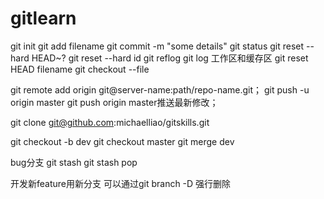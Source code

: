 # gitlearn
git init
git add filename
git commit -m "some details"
git status
git reset --hard HEAD~?
git reset --hard id 
git reflog
git log
工作区和缓存区
git reset HEAD filename
git checkout --file

git remote add origin git@server-name:path/repo-name.git；
git push -u origin master
git push origin master推送最新修改；

git clone git@github.com:michaelliao/gitskills.git

git checkout -b dev
git checkout master
git merge dev



bug分支
git stash
git stash pop

开发新feature用新分支
可以通过git branch -D <name>强行删除






